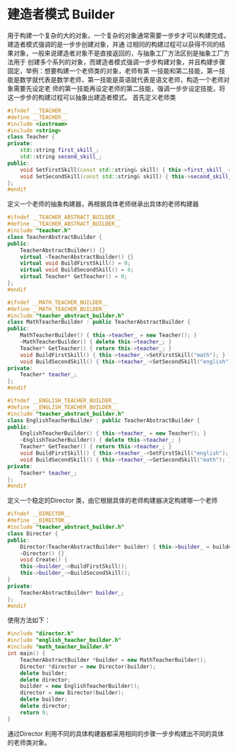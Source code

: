 # 建造者模式 Builder

用于构建一个复杂的大的对象，一个复杂的对象通常需要一步步才可以构建完成，建造者模式强调的是一步步创建对象，并通
过相同的构建过程可以获得不同的结果对象，一般来说建造者对象不是直接返回的，与抽象工厂方法区别是抽象工厂方法用于
创建多个系列的对象，而建造者模式强调一步步构建对象，并且构建步骤固定，举例：想要构建一个老师类的对象，老师有第
一技能和第二技能，第一技能是数学就代表是数学老师，第一技能是英语就代表是语文老师，构造一个老师对象需要先设定老
师的第一技能再设定老师的第二技能，强调一步步设定技能，将这一步步的构建过程可以抽象出建造者模式。
首先定义老师类

```cpp
#ifndef __TEACHER__
#define __TEACHER__
#include <iostream>
#include <string>
class Teacher {
private:
	std::string first_skill_;
	std::string second_skill_;
public:
	void SetFirstSkill(const std::string& skill) { this->first_skill_ = skill; }
	void SetSecondSkill(const std::string& skill) { this->second_skill_ = skill; }
};
#endif
```

定义一个老师的抽象构建器，再根据具体老师继承出具体的老师构建器

```cpp
#ifndef __TEACHER_ABSTRACT_BUILDER__
#define __TEACHER_ABSTRACT_BUILDER__
#include "teacher.h"
class TeacherAbstractBuilder {
public:
	TeacherAbstractBuilder() {}
	virtual ~TeacherAbstractBuilder() {}
	virtual void BuildFirstSkill() = 0;
	virtual void BuildSecondSkill() = 0;
	virtual Teacher* GetTeacher() = 0;
};
#endif

#ifndef __MATH_TEACHER_BUILDER__
#define __MATH_TEACHER_BUILDER__
#include "teacher_abstract_builder.h"
class MathTeacherBuilder : public TeacherAbstractBuilder {
public:
	MathTeacherBuilder() { this->teacher_ = new Teacher(); }
	~MathTeacherBuilder() { delete this->teacher_; }
	Teacher* GetTeacher() { return this->teacher_; }
	void BuildFirstSkill() { this->teacher_->SetFirstSkill("math"); }
	void BuildSecondSkill() { this->teacher_->SetSecondSkill("english"); }
private:
	Teacher* teacher_;
};
#endif

#ifndef __ENGLISH_TEACHER_BUILDER__
#define __ENGLISH_TEACHER_BUILDER__
#include "teacher_abstract_builder.h"
class EnglishTeacherBuilder : public TeacherAbstractBuilder {
public:
	EnglishTeacherBuilder() { this->teacher_ = new Teacher(); }
	~EnglishTeacherBuilder() { delete this->teacher_; }
	Teacher* GetTeacher() { return this->teacher_; }
	void BuildFirstSkill() { this->teacher_->SetFirstSkill("english"); }
	void BuildSecondSkill() { this->teacher_->SetSecondSkill("math"); }
private:
	Teacher* teacher_;
};
#endif
```

定义一个稳定的Director 类，由它根据具体的老师构建器决定构建哪一个老师

```cpp
#ifndef __DIRECTOR__
#define __DIRECTOR__
#include "teacher_abstract_builder.h"
class Director {
public:
	Director(TeacherAbstractBuilder* builder) { this->builder_ = builder; }
	~Director() {}
	void Create() {
	this->builder_->BuildFirstSkill();
	this->builder_->BuildSecondSkill();
}
private:
	TeacherAbstractBuilder* builder_;
};
#endif
```

使用方法如下：

```cpp
#include "director.h"
#include "english_teacher_builder.h"
#include "math_teacher_builder.h"
int main() {
	TeacherAbstractBuilder *builder = new MathTeacherBuilder();
	Director *director = new Director(builder);
	delete builder;
	delete director;
	builder = new EnglishTeacherBuilder();
	director = new Director(builder);
	delete builder;
	delete director;
	return 0;
}
```

通过Director 利用不同的具体构建器都采用相同的步骤一步步构建出不同的具体的老师类对象。